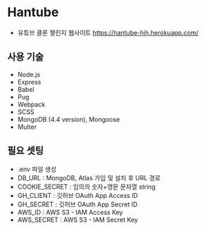 # Hantube

- 유튜브 클론 챌린지 웹사이트
https://hantube-hjh.herokuapp.com/

## 사용 기술 

- Node.js
- Express
- Babel
- Pug
- Webpack
- SCSS
- MongoDB (4.4 version), Mongoose
- Multer

## 필요 셋팅

- .env 파일 생성
- DB_URL : MongoDB, Atlas 가입 및 설치 후 URL 경로
- COOKIE_SECRET : 임의의 숫자+영문 문자열 string
- GH_CLIENT : 깃허브 OAuth App Access ID
- GH_SECRET : 깃허브 OAuth App Secret ID
- AWS_ID : AWS S3 - IAM Access Key
- AWS_SECRET : AWS S3 - IAM Secret Key

 
